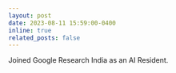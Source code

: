 ```yaml
---
layout: post
date: 2023-08-11 15:59:00-0400
inline: true
related_posts: false
---
```


Joined Google Research India as an AI Resident.
